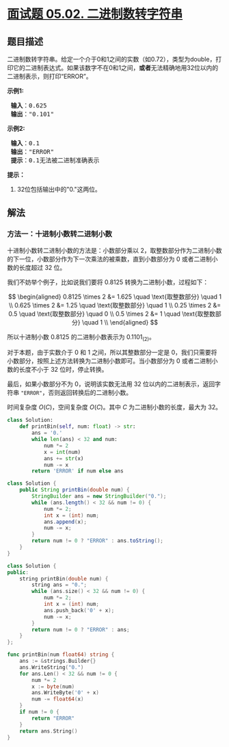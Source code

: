 # [面试题 05.02. 二进制数转字符串](https://leetcode.cn/problems/binary-number-to-string-lcci)

## 题目描述

<!-- 这里写题目描述 -->

<p>二进制数转字符串。给定一个介于0和1之间的实数（如0.72），类型为double，打印它的二进制表达式。如果该数字不在0和1之间，<strong>或者</strong>无法精确地用32位以内的二进制表示，则打印&ldquo;ERROR&rdquo;。</p>
<p><strong>示例1:</strong></p>
<pre class="AnLi"><strong> 输入</strong>：0.625
<strong> 输出</strong>：&quot;0.101&quot;
</pre>
<p><strong>示例2:</strong></p>
<pre class="AnLi"><strong> 输入</strong>：0.1
<strong> 输出</strong>：&quot;ERROR&quot;
<strong> 提示</strong>：0.1无法被二进制准确表示
</pre>
<p><strong>提示：</strong></p>
<ol>
	<li>32位包括输出中的&quot;0.&quot;这两位。</li>
</ol>

## 解法

### 方法一：十进制小数转二进制小数

十进制小数转二进制小数的方法是：小数部分乘以 $2$，取整数部分作为二进制小数的下一位，小数部分作为下一次乘法的被乘数，直到小数部分为 $0$ 或者二进制小数的长度超过 $32$ 位。

我们不妨举个例子，比如说我们要将 $0.8125$ 转换为二进制小数，过程如下：

$$
\begin{aligned}
0.8125 \times 2 &= 1.625 \quad \text{取整数部分} \quad 1 \\
0.625 \times 2 &= 1.25 \quad \text{取整数部分} \quad 1 \\
0.25 \times 2 &= 0.5 \quad \text{取整数部分} \quad 0 \\
0.5 \times 2 &= 1 \quad \text{取整数部分} \quad 1 \\
\end{aligned}
$$

所以十进制小数 $0.8125$ 的二进制小数表示为 $0.1101_{(2)}$。

对于本题，由于实数介于 $0$ 和 $1$ 之间，所以其整数部分一定是 $0$，我们只需要将小数部分，按照上述方法转换为二进制小数即可。当小数部分为 $0$ 或者二进制小数的长度不小于 $32$ 位时，停止转换。

最后，如果小数部分不为 $0$，说明该实数无法用 $32$ 位以内的二进制表示，返回字符串 `"ERROR"`，否则返回转换后的二进制小数。

时间复杂度 $O(C)$，空间复杂度 $O(C)$。其中 $C$ 为二进制小数的长度，最大为 $32$。

<!-- tabs:start -->

```python
class Solution:
    def printBin(self, num: float) -> str:
        ans = '0.'
        while len(ans) < 32 and num:
            num *= 2
            x = int(num)
            ans += str(x)
            num -= x
        return 'ERROR' if num else ans
```

```java
class Solution {
    public String printBin(double num) {
        StringBuilder ans = new StringBuilder("0.");
        while (ans.length() < 32 && num != 0) {
            num *= 2;
            int x = (int) num;
            ans.append(x);
            num -= x;
        }
        return num != 0 ? "ERROR" : ans.toString();
    }
}
```

```cpp
class Solution {
public:
    string printBin(double num) {
        string ans = "0.";
        while (ans.size() < 32 && num != 0) {
            num *= 2;
            int x = (int) num;
            ans.push_back('0' + x);
            num -= x;
        }
        return num != 0 ? "ERROR" : ans;
    }
};
```

```go
func printBin(num float64) string {
	ans := &strings.Builder{}
	ans.WriteString("0.")
	for ans.Len() < 32 && num != 0 {
		num *= 2
		x := byte(num)
		ans.WriteByte('0' + x)
		num -= float64(x)
	}
	if num != 0 {
		return "ERROR"
	}
	return ans.String()
}
```

<!-- tabs:end -->

<!-- end -->

